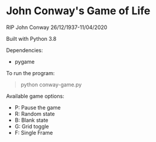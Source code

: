 # John Conway's Game of Life
RIP John Conway
26/12/1937-11/04/2020

Built with Python 3.8

Dependencies:
* pygame

To run the program:
> python conway-game.py

Available game options:
* P: Pause the game
* R: Random state
* B: Blank state
* G: Grid toggle
* F: Single Frame
